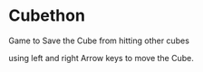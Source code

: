 # Cubethon
Game to Save the Cube from hitting other cubes

using left and right Arrow keys to move the Cube.
